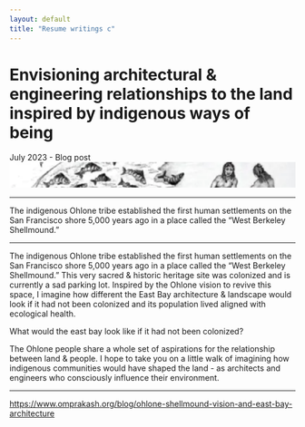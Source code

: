 ```yaml
---
layout: default
title: "Resume writings c"
---
```


# Envisioning architectural & engineering relationships to the land inspired by  indigenous ways of being
July 2023 - Blog post
![](media/banner-ohlone.png)
________
The indigenous Ohlone tribe established the first human settlements on the San Francisco shore 5,000 years ago in a place called the “West Berkeley Shellmound.”
________
The indigenous Ohlone tribe established the first human settlements on the San Francisco shore 5,000 years ago in a place called the “West Berkeley Shellmound.” This very sacred & historic heritage site was colonized and is currently a sad parking lot. Inspired by the Ohlone vision to revive this space, I imagine how different the East Bay architecture & landscape would look if it had not been colonized and its population lived aligned with ecological health.

What would the east bay look like if it had not been colonized?

The Ohlone people share a whole set of aspirations for the relationship between land & people. I hope to take you on a little walk of imagining how indigenous communities would have shaped the land - as architects and engineers who consciously influence their environment. 
________
https://www.omprakash.org/blog/ohlone-shellmound-vision-and-east-bay-architecture